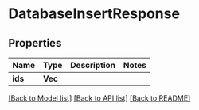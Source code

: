 # DatabaseInsertResponse

## Properties

Name | Type | Description | Notes
------------ | ------------- | ------------- | -------------
**ids** | **Vec<String>** |  | 

[[Back to Model list]](../README.md#documentation-for-models) [[Back to API list]](../README.md#documentation-for-api-endpoints) [[Back to README]](../README.md)


